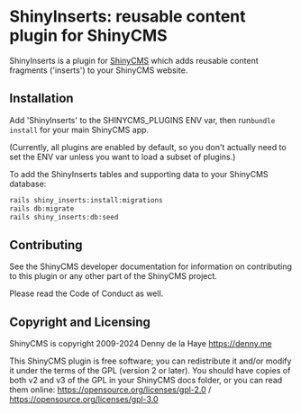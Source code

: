 # ShinyInserts: reusable content plugin for ShinyCMS

ShinyInserts is a plugin for [ShinyCMS](https://shinycms.org) which adds
reusable content fragments ('inserts') to your ShinyCMS website.


## Installation

Add 'ShinyInserts' to the SHINYCMS_PLUGINS ENV var, then
run`bundle install` for your main ShinyCMS app.

(Currently, all plugins are enabled by default, so you don't actually
need to set the ENV var unless you want to load a subset of plugins.)

To add the ShinyInserts tables and supporting data to your
ShinyCMS database:
```bash
rails shiny_inserts:install:migrations
rails db:migrate
rails shiny_inserts:db:seed
```


## Contributing

See the ShinyCMS developer documentation for information on contributing to this
plugin or any other part of the ShinyCMS project.

Please read the Code of Conduct as well.


## Copyright and Licensing

ShinyCMS is copyright 2009-2024 Denny de la Haye https://denny.me

This ShinyCMS plugin is free software; you can redistribute it and/or modify it
under the terms of the GPL (version 2 or later). You should have copies of both
v2 and v3 of the GPL in your ShinyCMS docs folder, or you can read them online:
https://opensource.org/licenses/gpl-2.0 / https://opensource.org/licenses/gpl-3.0
